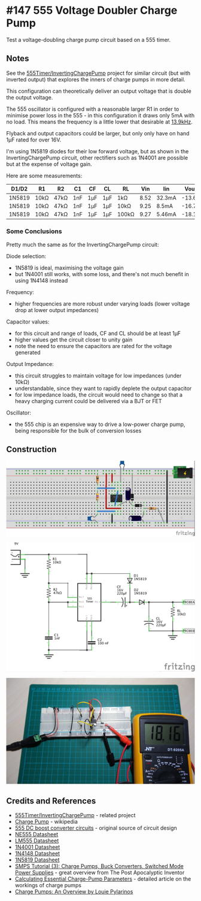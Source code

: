 # #147 555 Voltage Doubler Charge Pump

Test a voltage-doubling charge pump circuit based on a 555 timer.

## Notes

See the [555Timer/InvertingChargePump](../InvertingChargePump) project for similar circuit (but with inverted output)
that explores the inners of charge pumps in more detail.

This configuration can theoretically deliver an output voltage that is double the output voltage.

The 555 oscillator is configured with a reasonable larger R1 in order to minimise power loss in the 555 - in this configuration it draws only 5mA with no load.
This means the frequency is a little lower that desirable at
[13.9kHz](https://visual555.tardate.com/?mode=astable&r1=10&r2=47&c=0.001).

Flyback and output capacitors could be larger, but only only have on hand 1µF rated for over 16V.

I'm using 1N5819 diodes for their low forward voltage, but as shown in the InvertingChargePump circuit, other rectifiers such as 1N4001 are possible but at the expense of voltage gain.

Here are some measurements:

| D1/D2  |  R1  |    R2 |    C1 |    CF | CL    | RL    | Vin  | Iin    | Vout   | Iload  | Pin     | Pout    | Efficiency |
|--------|------|-------|-------|-------|-------|-------|------|--------|--------|--------|---------|---------|------------|
| 1N5819 | 10kΩ |  47kΩ |   1nF |   1µF |   1µF | 1kΩ   | 8.52 | 32.3mA | -13.68 | 13.8mA | 275.2mW | 188.8mW | 68.6%      |
| 1N5819 | 10kΩ |  47kΩ |   1nF |   1µF |   1µF | 10kΩ  | 9.25 |  8.5mA | -16.79 |  1.7mA |  78.6mW |  28.5mW | 36.3%      |
| 1N5819 | 10kΩ |  47kΩ |   1nF |   1µF |   1µF | 100kΩ | 9.27 | 5.46mA | -18.18 |  182µA |  50.6mW |   3.3mW |  6.5%      |

### Some Conclusions

Pretty much the same as for the InvertingChargePump circuit:

Diode selection:

* 1N5819 is ideal, maximising the voltage gain
* but 1N4001 still works, with some loss, and there's not much benefit in using 1N4148 instead

Frequency:

* higher frequencies are more robust under varying loads (lower voltage drop at lower output impedances)

Capacitor values:

* for this circuit and range of loads, CF and CL should be at least 1µF
* higher values get the circuit closer to unity gain
* note the need to ensure the capacitors are rated for the voltage generated

Output Impedance:

* this circuit struggles to maintain voltage for low impedances (under 10kΩ)
* understandable, since they want to rapidly deplete the output capacitor
* for low impedance loads, the circuit would need to change so that a heavy charging current could be delivered via a BJT or FET

Oscillator:

* the 555 chip is an expensive way to drive a low-power charge pump, being responsible for the bulk of conversion losses

## Construction

![Breadboard](./assets/VoltageDoublerChargePump_bb.jpg?raw=true)

![The Schematic](./assets/VoltageDoublerChargePump_schematic.jpg?raw=true)

![The Build](./assets/VoltageDoublerChargePump_build.jpg?raw=true)

## Credits and References

* [555Timer/InvertingChargePump](../InvertingChargePump) - related project
* [Charge Pump](https://en.wikipedia.org/wiki/Charge_pump) - wikipedia
* [555 DC boost converter circuits](http://www.eleccircuit.com/the-many-dc-to-dc-converters-using-ic-555/) - original source of circuit design
* [NE555 Datasheet](http://www.ti.com/lit/ds/symlink/ne555.pdf)
* [LM555 Datasheet](https://www.futurlec.com/Linear/LM555CN.shtml)
* [1N4001 Datasheet](https://www.futurlec.com/Diodes/1N4001.shtml)
* [1N4148 Datasheet](https://www.futurlec.com/Diodes/1N4148.shtml)
* [1N5819 Datasheet](https://www.futurlec.com/Diodes/1N5819.shtml)
* [SMPS Tutorial (3): Charge Pumps, Buck Converters, Switched Mode Power Supplies](https://youtu.be/r_AAdxwfim8) - great overview from The Post Apocalyptic Inventor
* [Calculating Essential Charge-Pump Parameters](http://powerelectronics.com/passive-components/calculating-essential-charge-pump-parameters) - detailed article on the workings of charge pumps
* [Charge Pumps: An Overview by Louie Pylarinos](http://citeseerx.ist.psu.edu/viewdoc/summary?doi=10.1.1.128.4085)
